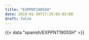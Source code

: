 ```yaml
---
title: "EXPPNT1905SH"
date: 2019-01-30T17:15:03-03:00
draft: false
---
```


{{< data "spanish/EXPPNT1905SH" >}}